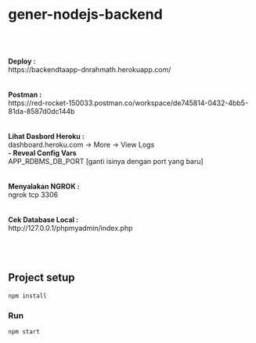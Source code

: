 # gener-nodejs-backend

<br /> 
<br /> 
<br /> <b>Deploy : </b> 
<br /> https://backendtaapp-dnrahmath.herokuapp.com/

<br /> 
<br /> 
<br /> <b>Postman : </b>
<br /> https://red-rocket-150033.postman.co/workspace/de745814-0432-4bb5-81da-8587d0dc144b

<br /> 
<br /> 
<br /> <b>Lihat Dasbord Heroku : </b>
<br /> dashboard.heroku.com -> More -> View Logs
<br /> <b> - Reveal Config Vars </b>
<br /> APP_RDBMS_DB_PORT  [ganti isinya dengan port yang baru]

<br /> 
<br /> 
<br /> <b>Menyalakan NGROK : </b>
<br /> ngrok tcp 3306

<br /> 
<br /> 
<br /> <b>Cek Database Local : </b>
<br /> http://127.0.0.1/phpmyadmin/index.php

<br /> 
<br /> 
<br /> 
<br /> 

## Project setup
```
npm install
```

### Run
```
npm start
```
